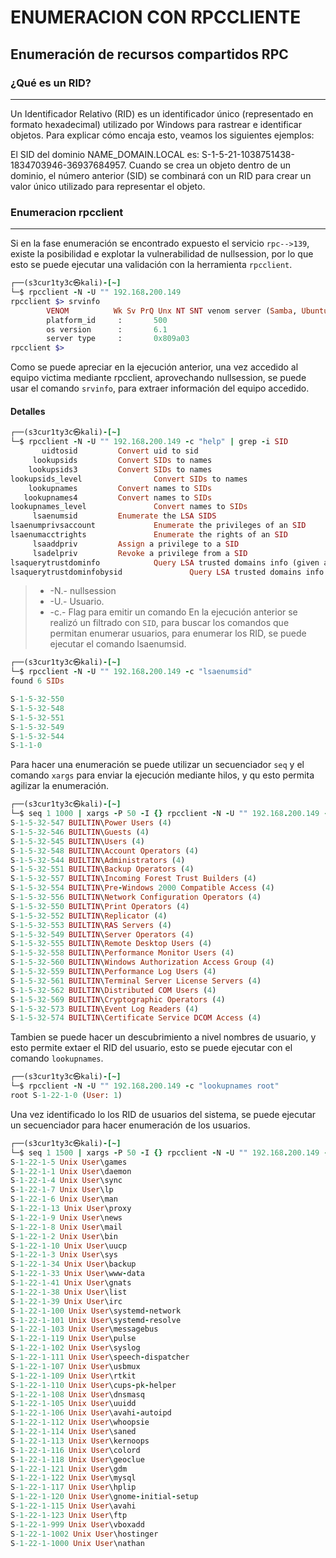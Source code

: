 # ENUMERACION CON RPCCLIENTE
## Enumeración de recursos compartidos RPC

### ¿Qué es un RID?
---

Un Identificador Relativo (RID) es un identificador único (representado en formato hexadecimal) utilizado por Windows para rastrear e identificar objetos. Para explicar cómo encaja esto, veamos los siguientes ejemplos:

El SID del dominio NAME_DOMAIN.LOCAL es: S-1-5-21-1038751438-1834703946-36937684957. Cuando se crea un objeto dentro de un dominio, el número anterior (SID) se combinará con un RID para crear un valor único utilizado para representar el objeto.
### Enumeracion rpcclient
---
Si en la fase enumeración se encontrado expuesto el servicio `rpc-->139`, existe la posibilidad e explotar la vulnerabilidad de nullsession, por lo que esto se puede ejecutar una validación con la herramienta `rpcclient`.
```ruby
┌──(s3cur1ty3c㉿kali)-[~]
└─$ rpcclient -N -U "" 192.168.200.149
rpcclient $> srvinfo
        VENOM          Wk Sv PrQ Unx NT SNT venom server (Samba, Ubuntu)
        platform_id     :       500
        os version      :       6.1
        server type     :       0x809a03
rpcclient $> 
```
Como se puede apreciar en la ejecución anterior, una vez accedido al equipo victima mediante rpcclient, aprovechando nullsession, se puede usar el comando `srvinfo`, para extraer información del equipo accedido.
#### Detalles
```ruby 
┌──(s3cur1ty3c㉿kali)-[~]
└─$ rpcclient -N -U "" 192.168.200.149 -c "help" | grep -i SID
       uidtosid         Convert uid to sid
     lookupsids         Convert SIDs to names
    lookupsids3         Convert SIDs to names
lookupsids_level                Convert SIDs to names
    lookupnames         Convert names to SIDs
   lookupnames4         Convert names to SIDs
lookupnames_level               Convert names to SIDs
     lsaenumsid         Enumerate the LSA SIDS
lsaenumprivsaccount             Enumerate the privileges of an SID
lsaenumacctrights               Enumerate the rights of an SID
     lsaaddpriv         Assign a privilege to a SID
     lsadelpriv         Revoke a privilege from a SID
lsaquerytrustdominfo            Query LSA trusted domains info (given a SID)
lsaquerytrustdominfobysid               Query LSA trusted domains info (given a SID)                                                                              
```
> * -N.- nullsession
> * -U.- Usuario.
> * -c.- Flag para emitir un comando
En la ejecución anterior se realizó un filtrado con `SID`, para buscar los comandos que permitan enumerar usuarios, para enumerar los RID, se puede ejecutar el comando lsaenumsid.
```ruby 
┌──(s3cur1ty3c㉿kali)-[~]
└─$ rpcclient -N -U "" 192.168.200.149 -c "lsaenumsid"                              
found 6 SIDs

S-1-5-32-550
S-1-5-32-548
S-1-5-32-551
S-1-5-32-549
S-1-5-32-544
S-1-1-0
```
Para hacer una enumeración se puede utilizar un secuenciador `seq` y el comando `xargs` para enviar la ejecución mediante hilos, y qu esto permita agilizar la enumeración.
```ruby 
┌──(s3cur1ty3c㉿kali)-[~]
└─$ seq 1 1000 | xargs -P 50 -I {} rpcclient -N -U "" 192.168.200.149 -c "lookupsids S-1-5-32-{}" | grep -v "unknown"
S-1-5-32-547 BUILTIN\Power Users (4)
S-1-5-32-546 BUILTIN\Guests (4)
S-1-5-32-545 BUILTIN\Users (4)
S-1-5-32-548 BUILTIN\Account Operators (4)
S-1-5-32-544 BUILTIN\Administrators (4)
S-1-5-32-551 BUILTIN\Backup Operators (4)
S-1-5-32-557 BUILTIN\Incoming Forest Trust Builders (4)
S-1-5-32-554 BUILTIN\Pre-Windows 2000 Compatible Access (4)
S-1-5-32-556 BUILTIN\Network Configuration Operators (4)
S-1-5-32-550 BUILTIN\Print Operators (4)
S-1-5-32-552 BUILTIN\Replicator (4)
S-1-5-32-553 BUILTIN\RAS Servers (4)
S-1-5-32-549 BUILTIN\Server Operators (4)
S-1-5-32-555 BUILTIN\Remote Desktop Users (4)
S-1-5-32-558 BUILTIN\Performance Monitor Users (4)
S-1-5-32-560 BUILTIN\Windows Authorization Access Group (4)
S-1-5-32-559 BUILTIN\Performance Log Users (4)
S-1-5-32-561 BUILTIN\Terminal Server License Servers (4)
S-1-5-32-562 BUILTIN\Distributed COM Users (4)
S-1-5-32-569 BUILTIN\Cryptographic Operators (4)
S-1-5-32-573 BUILTIN\Event Log Readers (4)
S-1-5-32-574 BUILTIN\Certificate Service DCOM Access (4)
```
Tambien se puede hacer un descubrimiento a nivel nombres de usuario, y esto permite extaer el RID del usuario, esto se puede ejecutar con el comando `lookupnames`.
```ruby
┌──(s3cur1ty3c㉿kali)-[~]
└─$ rpcclient -N -U "" 192.168.200.149 -c "lookupnames root" 
root S-1-22-1-0 (User: 1)
```  
Una vez identificado lo los RID de usuarios del sistema, se puede ejecutar un secuenciador para hacer enumeración de los usuarios.
```ruby
┌──(s3cur1ty3c㉿kali)-[~]
└─$ seq 1 1500 | xargs -P 50 -I {} rpcclient -N -U "" 192.168.200.149 -c "lookupsids S-1-22-1-{}" | grep -oP '.*User\\[a-z].*\s'
S-1-22-1-5 Unix User\games 
S-1-22-1-1 Unix User\daemon 
S-1-22-1-4 Unix User\sync 
S-1-22-1-7 Unix User\lp 
S-1-22-1-6 Unix User\man 
S-1-22-1-13 Unix User\proxy 
S-1-22-1-9 Unix User\news 
S-1-22-1-8 Unix User\mail 
S-1-22-1-2 Unix User\bin 
S-1-22-1-10 Unix User\uucp 
S-1-22-1-3 Unix User\sys 
S-1-22-1-34 Unix User\backup 
S-1-22-1-33 Unix User\www-data 
S-1-22-1-41 Unix User\gnats 
S-1-22-1-38 Unix User\list 
S-1-22-1-39 Unix User\irc 
S-1-22-1-100 Unix User\systemd-network 
S-1-22-1-101 Unix User\systemd-resolve 
S-1-22-1-103 Unix User\messagebus 
S-1-22-1-119 Unix User\pulse 
S-1-22-1-102 Unix User\syslog 
S-1-22-1-111 Unix User\speech-dispatcher 
S-1-22-1-107 Unix User\usbmux 
S-1-22-1-109 Unix User\rtkit 
S-1-22-1-110 Unix User\cups-pk-helper 
S-1-22-1-108 Unix User\dnsmasq 
S-1-22-1-105 Unix User\uuidd 
S-1-22-1-106 Unix User\avahi-autoipd 
S-1-22-1-112 Unix User\whoopsie 
S-1-22-1-114 Unix User\saned 
S-1-22-1-113 Unix User\kernoops 
S-1-22-1-116 Unix User\colord 
S-1-22-1-118 Unix User\geoclue 
S-1-22-1-121 Unix User\gdm 
S-1-22-1-122 Unix User\mysql 
S-1-22-1-117 Unix User\hplip 
S-1-22-1-120 Unix User\gnome-initial-setup 
S-1-22-1-115 Unix User\avahi 
S-1-22-1-123 Unix User\ftp 
S-1-22-1-999 Unix User\vboxadd 
S-1-22-1-1002 Unix User\hostinger 
S-1-22-1-1000 Unix User\nathan 
```
